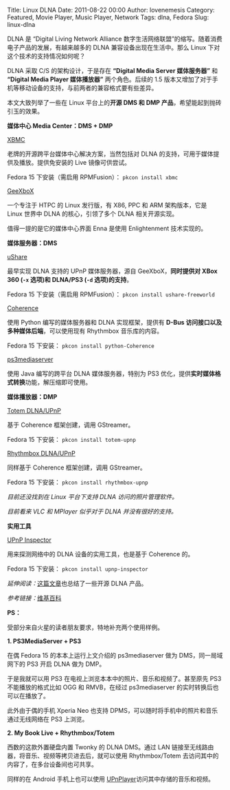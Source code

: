 Title: Linux DLNA
Date: 2011-08-22 00:00
Author: lovenemesis
Category: Featured, Movie Player, Music Player, Network
Tags: dlna, Fedora
Slug: linux-dlna

DLNA 是 “Digital Living Network Alliance
数字生活网络联盟”的缩写。随着消费电子产品的发展，有越来越多的 DLNA
兼容设备出现在生活中。那么 Linux 下对这个技术的支持情况如何呢？

DLNA 采取 C/S 的架构设计，于是存在 **“Digital Media Server 媒体服务器”**
和 **“Digital Media Player 媒体播放器”** 两个角色。后续的 1.5
版本又增加了对于手机等移动设备的支持，与前两者的兼容格式要有些差异。

本文大致列举了一些在 Linux 平台上的**开源 DMS 和 DMP
产品**，希望能起到抛砖引玉的效果。

**媒体中心 Media Center：DMS + DMP**

[XBMC](http://www.xbmc.org)

老牌的开源跨平台媒体中心解决方案，当然包括对 DLNA
的支持，可用于媒体提供及播放。提供免安装的 Live 镜像可供尝试。

Fedora 15 下安装（需启用 RPMFusion）： `pkcon install xbmc`

[GeeXboX](http://www.geexbox.org/)

一个专注于 HTPC 的 Linux 发行版，有 X86, PPC 和 ARM 架构版本，它是 Linux
世界中 DLNA 的核心，引领了多个 DLNA 相关开源实现。

值得一提的是它的媒体中心界面 Enna 是使用 Enlightenment 技术实现的。

**媒体服务器：DMS**

[uShare](http://ushare.geexbox.org/)

最早实现 DLNA 支持的 UPnP 媒体服务器，源自 GeeXboX，**同时提供对 XBox
360 (`-x` 选项)和 DLNA/PS3 (`-d` 选项)的支持**。

Fedora 15 下安装（需启用 RPMFusion）： `pkcon install ushare-freeworld`

[Coherence](http://coherence.beebits.net/)

使用 Python 编写的媒体服务器和 DLNA 实现框架，提供有 **D-Bus
访问接口以及多种媒体后端**，可以使用现有 Rhythmbox 音乐库的内容。

Fedora 15 下安装： `pkcon install python-Coherence`

[ps3mediaserver](http://code.google.com/p/ps3mediaserver/)

使用 Java 编写的跨平台 DLNA 媒体服务器，特别为 PS3
优化，提供**实时媒体格式转换**功能，解压缩即可使用。

**媒体播放器：DMP**

[Totem DLNA/UPnP](http://coherence.beebits.net/wiki/Totem)

基于 Coherence 框架创建，调用 GStreamer。

Fedora 15 下安装： `pkcon install totem-upnp`

[Rhythmbox DLNA/UPnP](http://coherence.beebits.net/wiki/RhythmBox)

同样基于 Coherence 框架创建，调用 GStreamer。

Fedora 15 下安装： `pkcon install rhythmbox-upnp`

*目前还没找到在 Linux 平台下支持 DLNA 访问的照片管理软件。*

*目前看来 VLC 和 MPlayer 似乎对于 DLNA 并没有很好的支持。*

**实用工具**

[UPnP Inspector](http://coherence.beebits.net/wiki/UPnP-Inspector)

用来探测网络中的 DLNA 设备的实用工具，也是基于 Coherence 的。

Fedora 15 下安装： `pkcon install upnp-inspector`

*延伸阅读：*[这篇文章](http://jorgenmodin.net/index_html/archive/2009/12/26/list-of-open-source-dlnaupnp-av-software-devices/weblogentry_view)也总结了一些开源
DLNA 产品。

*参考链接：*[维基百科](http://zh.wikipedia.org/wiki/DLNA)

**PS：**

受部分来自火星的读者朋友要求，特地补充两个使用样例。

**1. PS3MediaServer + PS3**

在偶 Fedora 15 的本本上运行上文介绍的 ps3mediaserver 做为
DMS，同一局域网下的 PS3 开启 DLNA 做为 DMP。

于是我就可以用 PS3 在电视上浏览本本中的照片、音乐和视频了。甚至原先 PS3
不能播放的格式比如 OGG 和 RMVB，在经过 ps3mediaserver
的实时转换后也可以在播放了。

此外由于偶的手机 Xperia Neo 也支持
DPMS，可以随时将手机中的照片和音乐通过无线网络在 PS3 上浏览。

**2. My Book Live + Rhythmbox/Totem**

西数的这款外置硬盘内置 Twonky 的 DLNA DMS。通过 LAN
链接至无线路由器，将音乐、视频等拷贝进去后，就可以使用 Rhythmbox/Totem
去访问其中的内容了，在多台设备间也可共享。

同样的在 Android 手机上也可以使用
[UPnPlayer](https://market.android.com/details?id=cx.hoohol.silanoid)访问其中存储的音乐和视频。
